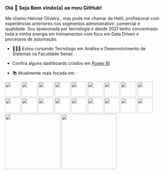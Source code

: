 ### Olá 👋 Seja Bem vindo(a) ao meu GitHub!

Me chamo Heloise Oliveira , mas pode me chamar de Helô, profissional com experiências anteriores nos segmentos administrativo ,comercial e qualidade. Sou apaixonada por tecnologia e desde 2021 tenho concentrado toda a minha energia em treinamentos com foco em Data Driven e processos de automação.

- 👩🏻‍💻 Estou cursando Tecnólogo em Análise e Desenvolvimento de Sistemas na Faculdade Senac

- Confira alguns dashboards criados em [Power BI](https://github.com/HeloiseOliveira/dashboards-powerbi)

  
- 📚 Atualmente mais focada em :

<div style="display: inline">
<img width='50' height='50' src="https://cdn.jsdelivr.net/gh/devicons/devicon/icons/html5/html5-original.svg" />
<img width='50' height='50' src="https://cdn.jsdelivr.net/gh/devicons/devicon/icons/javascript/javascript-original.svg" />
<img width='50' height='50' src="https://cdn.jsdelivr.net/gh/devicons/devicon/icons/nodejs/nodejs-original.svg" />
<img width='50' height='50' src="https://cdn.jsdelivr.net/gh/devicons/devicon/icons/java/java-original.svg" />
<img width='50' height='50' src="https://cdn.jsdelivr.net/gh/devicons/devicon/icons/vscode/vscode-original.svg" />
<img width='50' height='50' src="https://cdn.jsdelivr.net/gh/devicons/devicon/icons/microsoftsqlserver/microsoftsqlserver-plain.svg" />
<img width='50' height='50' src="https://cdn.jsdelivr.net/gh/devicons/devicon/icons/azure/azure-original.svg" />
<img width='50' height='50' src="https://cdn.jsdelivr.net/gh/devicons/devicon/icons/apache/apache-original.svg" />
<img width='50' height='50' src="https://cdn.jsdelivr.net/gh/devicons/devicon/icons/figma/figma-original.svg" />
<img width='50' height='50' src="https://cdn.jsdelivr.net/gh/devicons/devicon/icons/cucumber/cucumber-plain.svg" />
<img width='50' height='50' src="https://cdn.jsdelivr.net/gh/devicons/devicon/icons/intellij/intellij-original.svg" />
<img width='50' height='50' src="https://cdn.jsdelivr.net/gh/devicons/devicon/icons/selenium/selenium-original.svg" />
<img width='50' height='50' src="https://cdn.jsdelivr.net/gh/devicons/devicon@v2.15.1/devicon.min.css" />
<img width='50' height='50' src="https://cdn.jsdelivr.net/gh/devicons/devicon@v2.15.1/devicon.min.css" />
<img width='50' height='50' src="https://cdn.jsdelivr.net/gh/devicons/devicon@v2.15.1/devicon.min.css" />
<img width='50' height='50' src="https://cdn.jsdelivr.net/gh/devicons/devicon@v2.15.1/devicon.min.css" />
<img width='50' height='50' src="https://cdn.jsdelivr.net/gh/devicons/devicon@v2.15.1/devicon.min.css" />
<img width='50' height='50' src="https://cdn.jsdelivr.net/gh/devicons/devicon@v2.15.1/devicon.min.css" />

          

          

          

          

          

          
</div>

<div>
  <img height="180em" src="https://github-readme-stats.vercel.app/api?username=HeloiseOliveira&theme=tokyonight&show_icons=true"/>
  <img height="180em" src="https://github-readme-stats.vercel.app/api/top-langs/?username=HeloiseOliveira&layout=compact&langs_count=10&theme=dracula"/)](https://github.com/HeloiseOliveira/github-readme-stats"/>

</div>




          
          
          
          
          
          
          
          
          
          
